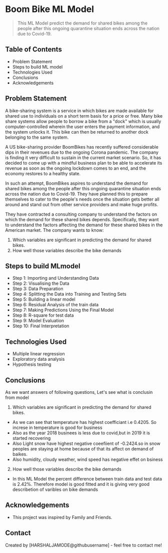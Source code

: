 # Boom Bike ML Model
> This ML Model predict the demand for shared bikes among the people after this ongoing quarantine situation ends across the nation due to Covid-19.


## Table of Contents
* Problem Statement
* Steps to build ML model
* Technologies Used
* Conclusions
* Acknowledgements

<!-- You can include any other section that is pertinent to your problem -->

## Problem Statement
A bike-sharing system is a service in which bikes are made available for shared use to individuals on a short term basis for a price or free. Many bike share systems allow people to borrow a bike from a "dock" which is usually computer-controlled wherein the user enters the payment information, and the system unlocks it. This bike can then be returned to another dock belonging to the same system.

A US bike-sharing provider BoomBikes has recently suffered considerable dips in their revenues due to the ongoing Corona pandemic. The company is finding it very difficult to sustain in the current market scenario. So, it has decided to come up with a mindful business plan to be able to accelerate its revenue as soon as the ongoing lockdown comes to an end, and the economy restores to a healthy state.

In such an attempt, BoomBikes aspires to understand the demand for shared bikes among the people after this ongoing quarantine situation ends across the nation due to Covid-19. They have planned this to prepare themselves to cater to the people's needs once the situation gets better all around and stand out from other service providers and make huge profits.

They have contracted a consulting company to understand the factors on which the demand for these shared bikes depends. Specifically, they want to understand the factors affecting the demand for these shared bikes in the American market. The company wants to know:

1. Which variables are significant in predicting the demand for shared bikes.
2. How well those variables describe the bike demands

<!-- You don't have to answer all the questions - just the ones relevant to your project. -->


## Steps to build MLmodel

- Step 1: Importing and Understanding Data
- Step 2: Visualising the Data
- Step 3: Data Preparation
- Step 4: Splitting the Data into Training and Testing Sets
- Step 5: Building a linear model
- Step 6: Residual Analysis of the train data
- Step 7: Making Predictions Using the Final Model
- Step 8: R-square for test data
- Step 9: Model Evaluation
- Step 10: Final Interpretation


<!-- You don't have to answer all the questions - just the ones relevant to your project. -->


## Technologies Used

- Multiple linear regression
- Exploratory data analysis
- Hypothesis testing

<!-- You don't have to answer all the questions - just the ones relevant to your project. -->

## Conclusions

As we want answers of following questions, Let's see what is conclusin from model

1. Which variables are significant in predicting the demand for shared bikes.
-   As we can see that temperature has highest coefficiant i.e 0.4205. So increse in temperature is good for business
-   Also as the year 2018 businees is less due to covid,but in 2019 it is started recovering
-   Also Light snow have highest negative coeefiient of -0.2424.so in snow peoples are staying at home because of that its affect on demand of baikes.
-   Also humidity, cloudy weather, wind speed has negative effet on bsiness
2. How well those variables describe the bike demands
-   In this ML Model the percent difference between train data and test data is 2.42%. Therefore model is good fitted and it is giving very good describetion of varibles on bike demands

<!-- As the libraries versions keep on changing, it is recommended to mention the version of library used in this project -->

## Acknowledgements

- This project was inspired by Family and Friends.



## Contact
Created by [HARSHALJAMODE@githubusername] - feel free to contact me!

<!-- You don't have to include all sections - just the one's relevant to your project -->
